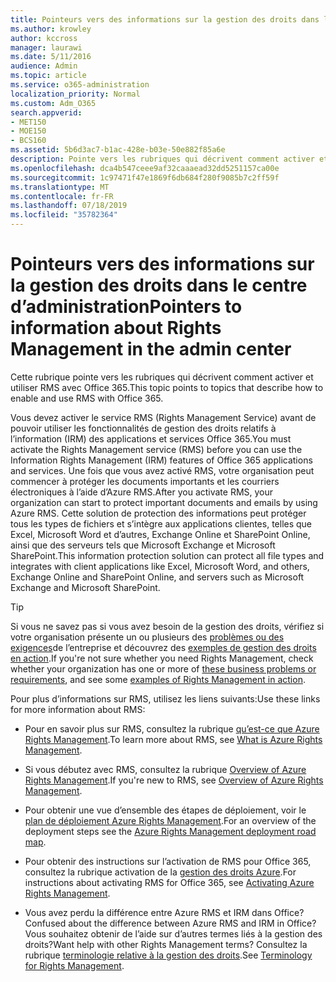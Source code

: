 ```yaml
---
title: Pointeurs vers des informations sur la gestion des droits dans le centre d’administration
ms.author: krowley
author: kccross
manager: laurawi
ms.date: 5/11/2016
audience: Admin
ms.topic: article
ms.service: o365-administration
localization_priority: Normal
ms.custom: Adm_O365
search.appverid:
- MET150
- MOE150
- BCS160
ms.assetid: 5b6d3ac7-b1ac-428e-b03e-50e882f85a6e
description: Pointe vers les rubriques qui décrivent comment activer et utiliser le service gestion des droits avec Office 365.
ms.openlocfilehash: dca4b547ceee9af32caaaead32dd5251157ca00e
ms.sourcegitcommit: 1c97471f47e1869f6db684f280f9085b7c2ff59f
ms.translationtype: MT
ms.contentlocale: fr-FR
ms.lasthandoff: 07/18/2019
ms.locfileid: "35782364"
---
```

# <a name="pointers-to-information-about-rights-management-in-the-admin-center"></a><span data-ttu-id="2628f-103">Pointeurs vers des informations sur la gestion des droits dans le centre d’administration</span><span class="sxs-lookup"><span data-stu-id="2628f-103">Pointers to information about Rights Management in the admin center</span></span>

<span data-ttu-id="2628f-104">Cette rubrique pointe vers les rubriques qui décrivent comment activer et utiliser RMS avec Office 365.</span><span class="sxs-lookup"><span data-stu-id="2628f-104">This topic points to topics that describe how to enable and use RMS with Office 365.</span></span>
  
<span data-ttu-id="2628f-105">Vous devez activer le service RMS (Rights Management Service) avant de pouvoir utiliser les fonctionnalités de gestion des droits relatifs à l’information (IRM) des applications et services Office 365.</span><span class="sxs-lookup"><span data-stu-id="2628f-105">You must activate the Rights Management service (RMS) before you can use the Information Rights Management (IRM) features of Office 365 applications and services.</span></span> <span data-ttu-id="2628f-106">Une fois que vous avez activé RMS, votre organisation peut commencer à protéger les documents importants et les courriers électroniques à l’aide d’Azure RMS.</span><span class="sxs-lookup"><span data-stu-id="2628f-106">After you activate RMS, your organization can start to protect important documents and emails by using Azure RMS.</span></span> <span data-ttu-id="2628f-107">Cette solution de protection des informations peut protéger tous les types de fichiers et s’intègre aux applications clientes, telles que Excel, Microsoft Word et d’autres, Exchange Online et SharePoint Online, ainsi que des serveurs tels que Microsoft Exchange et Microsoft SharePoint.</span><span class="sxs-lookup"><span data-stu-id="2628f-107">This information protection solution can protect all file types and integrates with client applications like Excel, Microsoft Word, and others, Exchange Online and SharePoint Online, and servers such as Microsoft Exchange and Microsoft SharePoint.</span></span>
  
> [!TIP]
> <span data-ttu-id="2628f-108">Si vous ne savez pas si vous avez besoin de la gestion des droits, vérifiez si votre organisation présente un ou plusieurs des [problèmes ou des exigences](https://docs.microsoft.com/rights-management/understand-explore/azure-rms-problems-it-solves)de l’entreprise et découvrez des [exemples de gestion des droits en action](https://docs.microsoft.com/rights-management/understand-explore/what-admins-users-see).</span><span class="sxs-lookup"><span data-stu-id="2628f-108">If you're not sure whether you need Rights Management, check whether your organization has one or more of [these business problems or requirements](https://docs.microsoft.com/rights-management/understand-explore/azure-rms-problems-it-solves), and see some [examples of Rights Management in action](https://docs.microsoft.com/rights-management/understand-explore/what-admins-users-see).</span></span> 
  
<span data-ttu-id="2628f-109">Pour plus d’informations sur RMS, utilisez les liens suivants:</span><span class="sxs-lookup"><span data-stu-id="2628f-109">Use these links for more information about RMS:</span></span>
  
- <span data-ttu-id="2628f-110">Pour en savoir plus sur RMS, consultez la rubrique [qu’est-ce que Azure Rights Management](https://docs.microsoft.com/rights-management/understand-explore/what-is-azure-rms).</span><span class="sxs-lookup"><span data-stu-id="2628f-110">To learn more about RMS, see [What is Azure Rights Management](https://docs.microsoft.com/rights-management/understand-explore/what-is-azure-rms).</span></span>

- <span data-ttu-id="2628f-111">Si vous débutez avec RMS, consultez la rubrique [Overview of Azure Rights Management](https://docs.microsoft.com/rights-management/understand-explore/azure-rights-management).</span><span class="sxs-lookup"><span data-stu-id="2628f-111">If you're new to RMS, see [Overview of Azure Rights Management](https://docs.microsoft.com/rights-management/understand-explore/azure-rights-management).</span></span>

- <span data-ttu-id="2628f-112">Pour obtenir une vue d’ensemble des étapes de déploiement, voir le [plan de déploiement Azure Rights Management](https://docs.microsoft.com/rights-management/plan-design/deployment-roadmap).</span><span class="sxs-lookup"><span data-stu-id="2628f-112">For an overview of the deployment steps see the [Azure Rights Management deployment road map](https://docs.microsoft.com/rights-management/plan-design/deployment-roadmap).</span></span>

- <span data-ttu-id="2628f-113">Pour obtenir des instructions sur l’activation de RMS pour Office 365, consultez la rubrique activation de la [gestion des droits Azure](https://technet.microsoft.com/library/jj658941.aspx).</span><span class="sxs-lookup"><span data-stu-id="2628f-113">For instructions about activating RMS for Office 365, see [Activating Azure Rights Management](https://technet.microsoft.com/library/jj658941.aspx).</span></span>

- <span data-ttu-id="2628f-114">Vous avez perdu la différence entre Azure RMS et IRM dans Office?</span><span class="sxs-lookup"><span data-stu-id="2628f-114">Confused about the difference between Azure RMS and IRM in Office?</span></span> <span data-ttu-id="2628f-115">Vous souhaitez obtenir de l’aide sur d’autres termes liés à la gestion des droits?</span><span class="sxs-lookup"><span data-stu-id="2628f-115">Want help with other Rights Management terms?</span></span> <span data-ttu-id="2628f-116">Consultez la rubrique [terminologie relative à la gestion des droits](https://technet.microsoft.com/library/dn595132.aspx).</span><span class="sxs-lookup"><span data-stu-id="2628f-116">See [Terminology for Rights Management](https://technet.microsoft.com/library/dn595132.aspx).</span></span>
